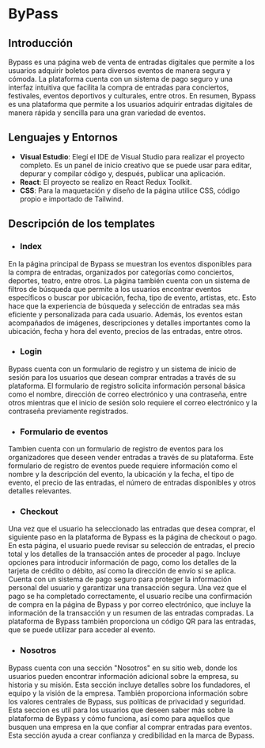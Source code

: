# ByPass

## Introducción
Bypass es una página web de venta de entradas digitales que permite a los usuarios adquirir boletos para diversos eventos de manera segura y cómoda. La plataforma cuenta con un sistema de pago seguro y una interfaz intuitiva que facilita la compra de entradas para conciertos, festivales, eventos deportivos y culturales, entre otros. En resumen, Bypass es una plataforma que permite a los usuarios adquirir entradas digitales de manera rápida y sencilla para una gran variedad de eventos.

## Lenguajes y Entornos
- **Visual Estudio**: Elegí el IDE de Visual Studio para realizar el proyecto completo. Es un panel de inicio creativo que se puede usar para editar, depurar y compilar código y, después, publicar una aplicación.
- **React**: El proyecto se realizo en React Redux Toolkit.
- **CSS**: Para la maquetación y diseño de la página utilice CSS, código propio e importado de Tailwind.

## Descripción de los templates
- ### Index
En la página principal de Bypass se muestran los eventos disponibles para la compra de entradas, organizados por categorías como conciertos, deportes, teatro, entre otros. La página también cuenta con un sistema de filtros de búsqueda que permite a los usuarios encontrar eventos específicos o buscar por ubicación, fecha, tipo de evento, artistas, etc. Esto hace que la experiencia de búsqueda y selección de entradas sea más eficiente y personalizada para cada usuario. Además, los eventos estan acompañados de imágenes, descripciones y detalles importantes como la ubicación, fecha y hora del evento, precios de las entradas, entre otros.
- ### Login
Bypass cuenta con un formulario de registro y un sistema de inicio de sesión para los usuarios que desean comprar entradas a través de su plataforma. El formulario de registro solicita información personal básica como el nombre, dirección de correo electrónico y una contraseña, entre otros mientras que el inicio de sesión solo requiere el correo electrónico y la contraseña previamente registrados.
- ### Formulario de eventos
Tambien cuenta con un formulario de registro de eventos para los organizadores que deseen vender entradas a través de su plataforma. Este formulario de registro de eventos puede requiere información como el nombre y la descripción del evento, la ubicación y la fecha, el tipo de evento, el precio de las entradas, el número de entradas disponibles y otros detalles relevantes.
- ### Checkout
Una vez que el usuario ha seleccionado las entradas que desea comprar, el siguiente paso en la plataforma de Bypass es la página de checkout o pago. En esta página, el usuario puede revisar su selección de entradas, el precio total y los detalles de la transacción antes de proceder al pago.
Incluye opciones para introducir información de pago, como los detalles de la tarjeta de crédito o débito, así como la dirección de envío si se aplica. Cuenta con un sistema de pago seguro para proteger la información personal del usuario y garantizar una transacción segura.
Una vez que el pago se ha completado correctamente, el usuario recibe una confirmación de compra en la página de Bypass y por correo electrónico, que incluye la información de la transacción y un resumen de las entradas compradas. La plataforma de Bypass también proporciona un código QR para las entradas, que se puede utilizar para acceder al evento.
- ### Nosotros
Bypass cuenta con una sección "Nosotros" en su sitio web, donde los usuarios pueden encontrar información adicional sobre la empresa, su historia y su misión.
Esta sección incluye detalles sobre los fundadores, el equipo y la visión de la empresa. También proporciona información sobre los valores centrales de Bypass, sus políticas de privacidad y seguridad.
Esta seccion es util para los usuarios que deseen saber más sobre la plataforma de Bypass y cómo funciona, así como para aquellos que busquen una empresa en la que confiar al comprar entradas para eventos. Esta sección ayuda a crear confianza y credibilidad en la marca de Bypass.
